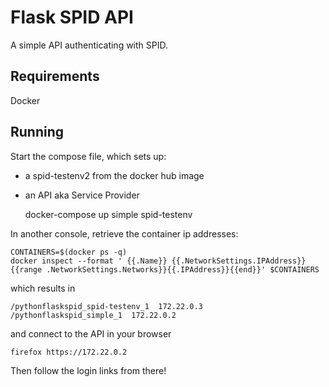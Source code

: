 # Flask SPID API

A simple API authenticating with SPID.

## Requirements

Docker

## Running

Start the compose file, which sets up:

  - a spid-testenv2 from the docker hub image
  - an API aka Service Provider

	docker-compose up  simple spid-testenv 

In another console, retrieve the container ip addresses:

	CONTAINERS=$(docker ps -q)	
	docker inspect --format ' {{.Name}} {{.NetworkSettings.IPAddress}} {{range .NetworkSettings.Networks}}{{.IPAddress}}{{end}}' $CONTAINERS

which results in


	/pythonflaskspid_spid-testenv_1  172.22.0.3
	/pythonflaskspid_simple_1  172.22.0.2

and connect to the API in your browser

	firefox https://172.22.0.2

Then follow the login links from there!
